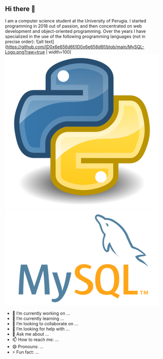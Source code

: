 ## Hi there 📀

I am a computer science student at the University of Perugia. I started programming in 2018 out of passion, and then concentrated on web development and object-oriented programming. Over the years I have specialized in the use of the following programming languages ​​(not in precise order):
![alt text](https://github.com/ID0x6e656d6f/ID0x6e656d6f/blob/main/MySQL-Logo.png?raw=true | width=100)
![alt text](https://github.com/ID0x6e656d6f/ID0x6e656d6f/blob/main/Python.svg.png?raw=true)
![alt text](https://github.com/ID0x6e656d6f/ID0x6e656d6f/blob/main/MySQL-Logo.png?raw=true)

- 🔭 I’m currently working on ...
- 🌱 I’m currently learning ...
- 👯 I’m looking to collaborate on ...
- 🤔 I’m looking for help with ...
- 💬 Ask me about ...
- 📫 How to reach me: ...
- 😄 Pronouns: ...
- ⚡ Fun fact: ...

